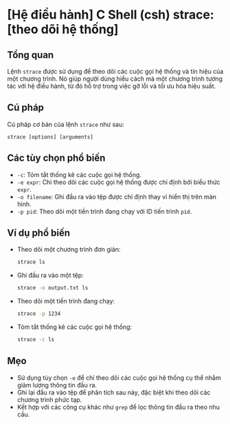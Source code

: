 # [Hệ điều hành] C Shell (csh) strace: [theo dõi hệ thống]

## Tổng quan
Lệnh `strace` được sử dụng để theo dõi các cuộc gọi hệ thống và tín hiệu của một chương trình. Nó giúp người dùng hiểu cách mà một chương trình tương tác với hệ điều hành, từ đó hỗ trợ trong việc gỡ lỗi và tối ưu hóa hiệu suất.

## Cú pháp
Cú pháp cơ bản của lệnh `strace` như sau:
```
strace [options] [arguments]
```

## Các tùy chọn phổ biến
- `-c`: Tóm tắt thống kê các cuộc gọi hệ thống.
- `-e expr`: Chỉ theo dõi các cuộc gọi hệ thống được chỉ định bởi biểu thức `expr`.
- `-o filename`: Ghi đầu ra vào tệp được chỉ định thay vì hiển thị trên màn hình.
- `-p pid`: Theo dõi một tiến trình đang chạy với ID tiến trình `pid`.

## Ví dụ phổ biến
- Theo dõi một chương trình đơn giản:
  ```bash
  strace ls
  ```
- Ghi đầu ra vào một tệp:
  ```bash
  strace -o output.txt ls
  ```
- Theo dõi một tiến trình đang chạy:
  ```bash
  strace -p 1234
  ```
- Tóm tắt thống kê các cuộc gọi hệ thống:
  ```bash
  strace -c ls
  ```

## Mẹo
- Sử dụng tùy chọn `-e` để chỉ theo dõi các cuộc gọi hệ thống cụ thể nhằm giảm lượng thông tin đầu ra.
- Ghi lại đầu ra vào tệp để phân tích sau này, đặc biệt khi theo dõi các chương trình phức tạp.
- Kết hợp với các công cụ khác như `grep` để lọc thông tin đầu ra theo nhu cầu.